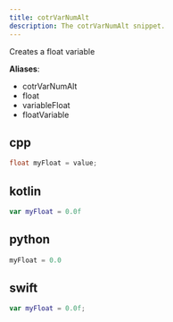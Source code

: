 ```yaml
---
title: cotrVarNumAlt
description: The cotrVarNumAlt snippet.
---
```


Creates a float variable

**Aliases**:
- cotrVarNumAlt
- float
- variableFloat
- floatVariable

## cpp
```cpp
float myFloat = value;
```

## kotlin
```kotlin
var myFloat = 0.0f
```

## python
```python
myFloat = 0.0
```

## swift
```swift
var myFloat = 0.0f;
```

